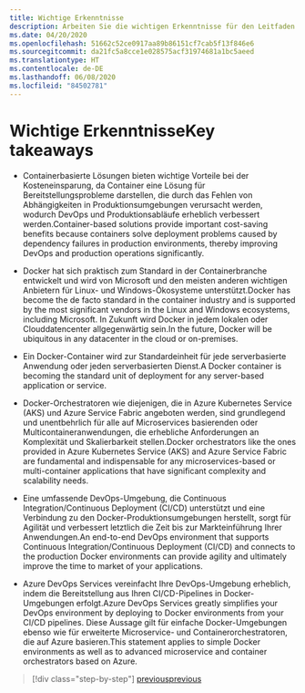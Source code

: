 ```yaml
---
title: Wichtige Erkenntnisse
description: Arbeiten Sie die wichtigen Erkenntnisse für den Leitfaden durch.
ms.date: 04/20/2020
ms.openlocfilehash: 51662c52ce0917aa89b86151cf7cab5f13f846e6
ms.sourcegitcommit: da21fc5a8cce1e028575acf31974681a1bc5aeed
ms.translationtype: HT
ms.contentlocale: de-DE
ms.lasthandoff: 06/08/2020
ms.locfileid: "84502781"
---
```

# <a name="key-takeaways"></a><span data-ttu-id="0647e-103">Wichtige Erkenntnisse</span><span class="sxs-lookup"><span data-stu-id="0647e-103">Key takeaways</span></span>

- <span data-ttu-id="0647e-104">Containerbasierte Lösungen bieten wichtige Vorteile bei der Kosteneinsparung, da Container eine Lösung für Bereitstellungsprobleme darstellen, die durch das Fehlen von Abhängigkeiten in Produktionsumgebungen verursacht werden, wodurch DevOps und Produktionsabläufe erheblich verbessert werden.</span><span class="sxs-lookup"><span data-stu-id="0647e-104">Container-based solutions provide important cost-saving benefits because containers solve deployment problems caused by dependency failures in production environments, thereby improving DevOps and production operations significantly.</span></span>

- <span data-ttu-id="0647e-105">Docker hat sich praktisch zum Standard in der Containerbranche entwickelt und wird von Microsoft und den meisten anderen wichtigen Anbietern für Linux- und Windows-Ökosysteme unterstützt.</span><span class="sxs-lookup"><span data-stu-id="0647e-105">Docker has become the de facto standard in the container industry and is supported by the most significant vendors in the Linux and Windows ecosystems, including Microsoft.</span></span> <span data-ttu-id="0647e-106">In Zukunft wird Docker in jedem lokalen oder Clouddatencenter allgegenwärtig sein.</span><span class="sxs-lookup"><span data-stu-id="0647e-106">In the future, Docker will be ubiquitous in any datacenter in the cloud or on-premises.</span></span>

- <span data-ttu-id="0647e-107">Ein Docker-Container wird zur Standardeinheit für jede serverbasierte Anwendung oder jeden serverbasierten Dienst.</span><span class="sxs-lookup"><span data-stu-id="0647e-107">A Docker container is becoming the standard unit of deployment for any server-based application or service.</span></span>

- <span data-ttu-id="0647e-108">Docker-Orchestratoren wie diejenigen, die in Azure Kubernetes Service (AKS) und Azure Service Fabric angeboten werden, sind grundlegend und unentbehrlich für alle auf Microservices basierenden oder Multicontaineranwendungen, die erhebliche Anforderungen an Komplexität und Skalierbarkeit stellen.</span><span class="sxs-lookup"><span data-stu-id="0647e-108">Docker orchestrators like the ones provided in Azure Kubernetes Service (AKS) and Azure Service Fabric are fundamental and indispensable for any microservices-based or multi-container applications that have significant complexity and scalability needs.</span></span>

- <span data-ttu-id="0647e-109">Eine umfassende DevOps-Umgebung, die Continuous Integration/Continuous Deployment (CI/CD) unterstützt und eine Verbindung zu den Docker-Produktionsumgebungen herstellt, sorgt für Agilität und verbessert letztlich die Zeit bis zur Markteinführung Ihrer Anwendungen.</span><span class="sxs-lookup"><span data-stu-id="0647e-109">An end-to-end DevOps environment that supports Continuous Integration/Continuous Deployment (CI/CD) and connects to the production Docker environments can provide agility and ultimately improve the time to market of your applications.</span></span>

- <span data-ttu-id="0647e-110">Azure DevOps Services vereinfacht Ihre DevOps-Umgebung erheblich, indem die Bereitstellung aus Ihren CI/CD-Pipelines in Docker-Umgebungen erfolgt.</span><span class="sxs-lookup"><span data-stu-id="0647e-110">Azure DevOps Services greatly simplifies your DevOps environment by deploying to Docker environments from your CI/CD pipelines.</span></span> <span data-ttu-id="0647e-111">Diese Aussage gilt für einfache Docker-Umgebungen ebenso wie für erweiterte Microservice- und Containerorchestratoren, die auf Azure basieren.</span><span class="sxs-lookup"><span data-stu-id="0647e-111">This statement applies to simple Docker environments as well as to advanced microservice and container orchestrators based on Azure.</span></span>

> [!div class="step-by-step"]
> [<span data-ttu-id="0647e-112">previous</span><span class="sxs-lookup"><span data-stu-id="0647e-112">previous</span></span>](../run-manage-monitor-docker-environments/monitor-containerized-application-services.md)
